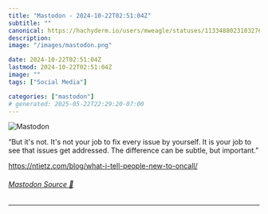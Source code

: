 ```yaml
---
title: "Mastodon - 2024-10-22T02:51:04Z"
subtitle: ""
canonical: https://hachyderm.io/users/mweagle/statuses/113348802310327630
description:
image: "/images/mastodon.png"

date: 2024-10-22T02:51:04Z
lastmod: 2024-10-22T02:51:04Z
image: ""
tags: ["Social Media"]

categories: ["mastodon"]
# generated: 2025-05-22T22:29:20-07:00
---
```

![Mastodon](/images/mastodon.png)

<p>“But it&#39;s not. It&#39;s not your job to fix every issue by yourself. It is your job to see that issues get addressed. The difference can be subtle, but important.”</p><p><a href="https://ntietz.com/blog/what-i-tell-people-new-to-oncall/" target="_blank" rel="nofollow noopener noreferrer" translate="no"><span class="invisible">https://</span><span class="ellipsis">ntietz.com/blog/what-i-tell-pe</span><span class="invisible">ople-new-to-oncall/</span></a></p>


###### [Mastodon Source 🐘](https://hachyderm.io/@mweagle/113348802310327630)

___
